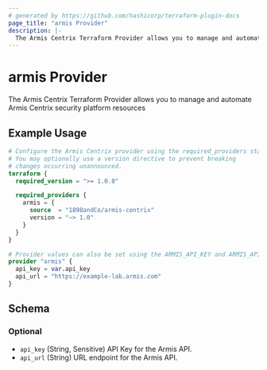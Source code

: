 ```yaml
---
# generated by https://github.com/hashicorp/terraform-plugin-docs
page_title: "armis Provider"
description: |-
  The Armis Centrix Terraform Provider allows you to manage and automate Armis Centrix security platform resources
---
```


# armis Provider

The Armis Centrix Terraform Provider allows you to manage and automate Armis Centrix security platform resources

## Example Usage

```terraform
# Configure the Armis Centrix provider using the required_providers stanza.
# You may optionally use a version directive to prevent breaking
# changes occurring unannounced.
terraform {
  required_version = ">= 1.0.0"

  required_providers {
    armis = {
      source  = "1898andCo/armis-centrix"
      version = "~> 1.0"
    }
  }
}

# Provider values can also be set using the ARMIS_API_KEY and ARMIS_API_URL environment variables.
provider "armis" {
  api_key = var.api_key
  api_url = "https://example-lab.armis.com"
}
```

<!-- schema generated by tfplugindocs -->
## Schema

### Optional

- `api_key` (String, Sensitive) API Key for the Armis API.
- `api_url` (String) URL endpoint for the Armis API.
